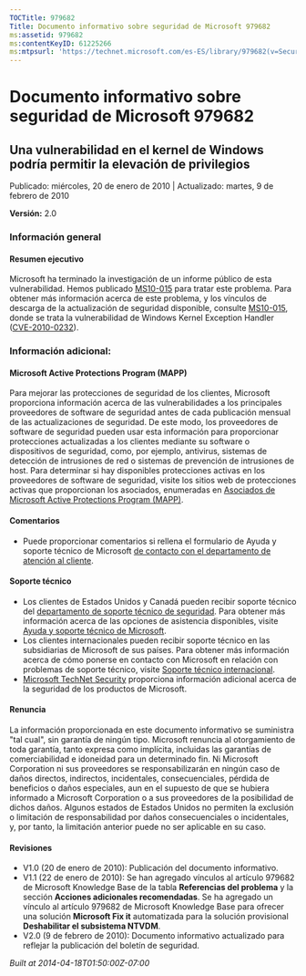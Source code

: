 ```yaml
---
TOCTitle: 979682
Title: Documento informativo sobre seguridad de Microsoft 979682
ms:assetid: 979682
ms:contentKeyID: 61225266
ms:mtpsurl: 'https://technet.microsoft.com/es-ES/library/979682(v=Security.10)'
---
```


Documento informativo sobre seguridad de Microsoft 979682
=========================================================

Una vulnerabilidad en el kernel de Windows podría permitir la elevación de privilegios
--------------------------------------------------------------------------------------

Publicado: miércoles, 20 de enero de 2010 | Actualizado: martes, 9 de febrero de 2010

**Versión:** 2.0

### Información general

#### Resumen ejecutivo

Microsoft ha terminado la investigación de un informe público de esta vulnerabilidad. Hemos publicado [MS10-015](http://technet.microsoft.com/security/bulletin/ms10-015) para tratar este problema. Para obtener más información acerca de este problema, y los vínculos de descarga de la actualización de seguridad disponible, consulte [MS10-015](http://technet.microsoft.com/security/bulletin/ms10-015), donde se trata la vulnerabilidad de Windows Kernel Exception Handler ([CVE-2010-0232](http://www.cve.mitre.org/cgi-bin/cvename.cgi?name=cve-2010-0232)).

### Información adicional:

#### Microsoft Active Protections Program (MAPP)

Para mejorar las protecciones de seguridad de los clientes, Microsoft proporciona información acerca de las vulnerabilidades a los principales proveedores de software de seguridad antes de cada publicación mensual de las actualizaciones de seguridad. De este modo, los proveedores de software de seguridad pueden usar esta información para proporcionar protecciones actualizadas a los clientes mediante su software o dispositivos de seguridad, como, por ejemplo, antivirus, sistemas de detección de intrusiones de red o sistemas de prevención de intrusiones de host. Para determinar si hay disponibles protecciones activas en los proveedores de software de seguridad, visite los sitios web de protecciones activas que proporcionan los asociados, enumeradas en [Asociados de Microsoft Active Protections Program (MAPP)](http://www.microsoft.com/security/msrc/mapp/partners.mspx).

#### Comentarios

-   Puede proporcionar comentarios si rellena el formulario de Ayuda y soporte técnico de Microsoft [de contacto con el departamento de atención al cliente](https://support.microsoft.com/common/survey.aspx?scid=sw;en;1257&amp;showpage=1&amp;ws=technet&amp;sd=tech).

#### Soporte técnico

-   Los clientes de Estados Unidos y Canadá pueden recibir soporte técnico del [departamento de soporte técnico de seguridad](http://go.microsoft.com/fwlink/?linkid=21131). Para obtener más información acerca de las opciones de asistencia disponibles, visite [Ayuda y soporte técnico de Microsoft](http://support.microsoft.com/).
-   Los clientes internacionales pueden recibir soporte técnico en las subsidiarias de Microsoft de sus países. Para obtener más información acerca de cómo ponerse en contacto con Microsoft en relación con problemas de soporte técnico, visite [Soporte técnico internacional](http://go.microsoft.com/fwlink/?linkid=21155).
-   [Microsoft TechNet Security](http://go.microsoft.com/fwlink/?linkid=21132) proporciona información adicional acerca de la seguridad de los productos de Microsoft.

#### Renuncia

La información proporcionada en este documento informativo se suministra "tal cual", sin garantía de ningún tipo. Microsoft renuncia al otorgamiento de toda garantía, tanto expresa como implícita, incluidas las garantías de comerciabilidad e idoneidad para un determinado fin. Ni Microsoft Corporation ni sus proveedores se responsabilizarán en ningún caso de daños directos, indirectos, incidentales, consecuenciales, pérdida de beneficios o daños especiales, aun en el supuesto de que se hubiera informado a Microsoft Corporation o a sus proveedores de la posibilidad de dichos daños. Algunos estados de Estados Unidos no permiten la exclusión o limitación de responsabilidad por daños consecuenciales o incidentales, y, por tanto, la limitación anterior puede no ser aplicable en su caso.

#### Revisiones

-   V1.0 (20 de enero de 2010): Publicación del documento informativo.
-   V1.1 (22 de enero de 2010): Se han agregado vínculos al artículo 979682 de Microsoft Knowledge Base de la tabla **Referencias del problema** y la sección **Acciones adicionales recomendadas**. Se ha agregado un vínculo al artículo 979682 de Microsoft Knowledge Base para ofrecer una solución **Microsoft Fix it** automatizada para la solución provisional **Deshabilitar el subsistema NTVDM**.
-   V2.0 (9 de febrero de 2010): Documento informativo actualizado para reflejar la publicación del boletín de seguridad.

*Built at 2014-04-18T01:50:00Z-07:00*
